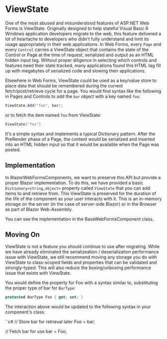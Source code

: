 # ViewState

One of the most abused and misunderstood features of ASP<span></span>.NET Web Forms is ViewState.  Originally designed to help stateful Visual Basic 6 Windows application developers migrate to the web, this feature delivered a lot of heartache to developers who didn't fully understand and limit its usage appropriately in their web applications.  In Web Forms, every `Page` and every `Control` carries a ViewState object that contains the state of the Control or Page at the time of request, serialized and output as an HTML hidden input tag.  Without proper diligence in selecting which controls and features need their state tracked, many applications found this HTML tag fill up with megabytes of serialized code and slowing their applications.

Elsewhere in Web Forms, ViewState could be used as a key/value store to place data that should be remembered during the current fetch/post/retrieve cycle for a page.  You would find syntax like the following in Pages and Controls to add the `bar` object with a key named `foo`:

```c#
ViewState.Add("foo", bar);
```

or to fetch the item named `foo` from ViewState:

```c#
ViewState["foo"]
```

It's a simple syntax and implements a typical Dictionary pattern.  After the PreRender phase of a Page, the content would be serialized and inserted into an HTML hidden input so that it would be available when the Page was posted.

## Implementation

In BlazorWebFormsComponents, we want to preserve this API but provide a proper Blazor implementation.  To do this, we have provided a basic `Dictionary<string,object>` property called `ViewState` that you can add items to and retrieve from.  This ViewState is preserved for the duration of the life of the component as your user interacts with it.  This is an in-memory storage on the server (in the case of server-side Blazor) or in the Browser as part of Blazor Web-Assembly.

You can see the implementation in the BaseWebFormsComponent class.

## Moving On

ViewState is not a feature you should continue to use after migrating.  While we have already eliminated the serializeation / deserialization performance issue with ViewState, we still recommend moving any storage you do with ViewState to class-scoped fields and properties that can be validated and strongly-typed.  This will also reduce the boxing/unboxing performance issue that exists with ViewState.

You would define the property for Foo with a syntax similar to, substituting the proper type of bar for `BarType`:

```c#
protected BarType Foo { get; set; }
```

The interaction above would be updated to the following syntax in your component's class:

``c#
// Store bar for retrieval later
Foo = bar;

// Fetch bar for use
bar = Foo;
```

